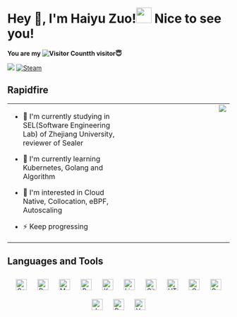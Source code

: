 # Hey 👋, I'm Haiyu Zuo!<img src="https://emojis.slackmojis.com/emojis/images/1531849430/4246/blob-sunglasses.gif?1531849430" width="35"/> Nice to see you!
<b>You are my ![Visitor Count](https://profile-counter.glitch.me/zhy76/count.svg)th visitor😇</b>

<img src="https://img.shields.io/github/followers/zhy76?logo=github&label=Followers"> [![Steam](https://img.shields.io/badge/dynamic/json?color=%232B4A78&label=Steam&query=count&suffix=+games&url=https%3A%2F%2Fapi.swo.moe%2Fstats%2Fsteamgames%2F76561198914218480&logo=steam&cacheSeconds=3600)](https://steamcommunity.com/profiles/76561198914218480)

## Rapidfire  
<table><tr><td valign="top" width="50%">

- 🔭 I'm currently studying in SEL(Software Engineering Lab) of Zhejiang University, reviewer of Sealer  

- 🌱 I'm currently learning Kubernetes, Golang and Algorithm  

- 👀 I'm interested in Cloud Native, Collocation, eBPF, Autoscaling

- ⚡ Keep progressing  


</td><td valign="top" width="50%">

<div align="center">
<img src="https://github-readme-stats.vercel.app/api?username=zhy76&show_icons=true&count_private=true&hide_border=true" align="right"/>
</div>  
</td></tr></table>   

## Languages and Tools  
<div align="center">  
<a href="https://www.cplusplus.com/" target="_blank"><img style="margin: 10px" src="https://profilinator.rishav.dev/skills-assets/cplusplus-original.svg" alt="C++" height="25" /></a>  
<a href="https://www.docker.com/" target="_blank"><img style="margin: 10px" src="https://profilinator.rishav.dev/skills-assets/docker-original-wordmark.svg" alt="Docker" height="25" /></a>  
<a href="https://www.mysql.com/" target="_blank"><img style="margin: 10px" src="https://profilinator.rishav.dev/skills-assets/mysql-original-wordmark.svg" alt="MySQL" height="25" /></a>  
<a href="https://www.python.org/" target="_blank"><img style="margin: 10px" src="https://profilinator.rishav.dev/skills-assets/python-original.svg" alt="Python" height="25" /></a>  
<a href="https://kubernetes.io/" target="_blank"><img style="margin: 10px" src="https://profilinator.rishav.dev/skills-assets/kubernetes-icon.svg" alt="Kubernetes" height="25" /></a>  
<a href="https://www.linux.org/" target="_blank"><img style="margin: 10px" src="https://profilinator.rishav.dev/skills-assets/linux-original.svg" alt="Linux" height="25" /></a>  
<a href="https://github.com/" target="_blank"><img style="margin: 10px" src="https://profilinator.rishav.dev/skills-assets/git-scm-icon.svg" alt="Git" height="25" /></a>  
<a href="https://en.wikipedia.org/wiki/HTML5" target="_blank"><img style="margin: 10px" src="https://profilinator.rishav.dev/skills-assets/html5-original-wordmark.svg" alt="HTML5" height="25" /></a>  
<a href="https://www.cprogramming.com/" target="_blank"><img style="margin: 10px" src="https://profilinator.rishav.dev/skills-assets/c-original.svg" alt="C" height="25" /></a>  
<a href="https://go.dev/" target="_blank"><img style="margin: 10px" src="https://profilinator.rishav.dev/skills-assets/go-original.svg" alt="Go" height="25" /></a>  
<a href="https://www.java.com/" target="_blank"><img style="margin: 10px" src="https://profilinator.rishav.dev/skills-assets/java-original-wordmark.svg" alt="Java" height="25" /></a>  
<a href="https://www.gnu.org/software/bash/" target="_blank"><img style="margin: 10px" src="https://profilinator.rishav.dev/skills-assets/gnu_bash-icon.svg" alt="Bash" height="25" /></a>  
<a href="https://vuejs.org/" target="_blank"><img style="margin: 10px" src="https://profilinator.rishav.dev/skills-assets/vuejs-original-wordmark.svg" alt="Vue.js" height="25" /></a>  
</div>   


  

